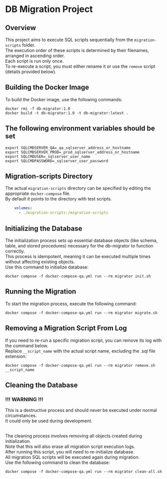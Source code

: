 # DB Migration Project

## Overview
This project aims to execute SQL scripts sequentially from the `migration-scripts` folder. <br>
The execution order of these scripts is determined by their filenames, arranged in ascending order. <br>
Each script is run only once. <br>
To re-execute a script, you must either rename it or use the `remove` script (details provided below). <br>

## Building the Docker Image
To build the Docker image, use the following commands:
```shell
docker rmi -f db-migrator:1.0
docker build -t db-migrator:1.0 -t db-migrator:latest .
```

## The following environment variables should be set
```shell
export SQLCMDSERVER_QA=_qa_sqlserver_address_or_hostname
export SQLCMDSERVER_PROD=_prod_sqlserver_address_or_hostname
export SQLCMDUSER=_sqlserver_user_name
export SQLCMDPASSWORD=_sqlserver_user_password
```

## Migration-scripts Directory
The actual `migration-scripts` directory can be specified by editing the appropriate `docker-compose` file.<br>
By default it points to the directory with test scripts.
```yaml
    volumes:
      - ./migration-scripts:/migration-scripts
```

## Initializing the Database
The initialization process sets up essential database objects (like schema, table, and stored procedures) necessary for the db-migrator to function correctly. <br>
This process is idempotent, meaning it can be executed multiple times without affecting existing objects. <br>
Use this command to initialize database:
```shell
docker compose -f docker-compose-qa.yml run --rm migrator init.sh
```

## Running the Migration
To start the migration process, execute the following command:
```shell
docker compose -f docker-compose-qa.yml run --rm migrator migrate.sh
```

## Removing a Migration Script From Log
If you need to re-run a specific migration script, you can remove its log with the command below. <br>
Replace `__script_name` with the actual script name, excluding the .sql file extension:
```shell
docker compose -f docker-compose-qa.yml run --rm migrator remove.sh __script_name
```

## Cleaning the Database
### !!! WARNING !!!
This is a destructive process and should never be executed under normal circumstances.<br>
It could only be used during development.<br><br>

The cleaning process involves removing all objects created during initialization. <br>
Note that this will also erase all migration script execution logs. <br>
After running this script, you will need to re-initialize database. <br>
All migration SQL scripts will be executed again during migration. <br>
Use the following command to clean the database:
```shell
docker compose -f docker-compose-qa.yml run --rm migrator clean-all.sh
```